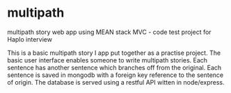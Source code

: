 # multipath
multipath story web app using MEAN stack MVC - code test project for Haplo interview

This is a basic multipath story I app put together as a practise project. The basic user interface enables someone to write multipath stories. 
Each sentence has another sentence which branches off from the original. Each sentence is saved in mongodb with a foreign key reference to the
sentence of origin. The database is served using a restful API witten in node/express. 
